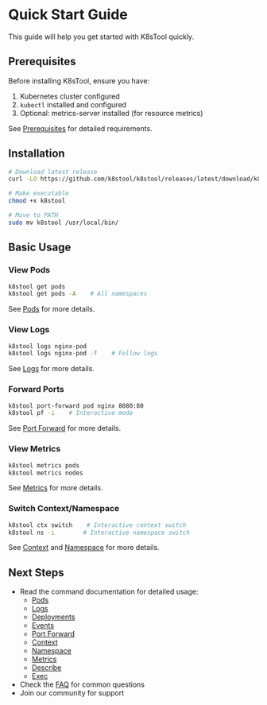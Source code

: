 # Quick Start Guide

This guide will help you get started with K8sTool quickly.

## Prerequisites

Before installing K8sTool, ensure you have:
1. Kubernetes cluster configured
2. `kubectl` installed and configured
3. Optional: metrics-server installed (for resource metrics)

See [Prerequisites](prerequisites.md) for detailed requirements.

## Installation

```bash
# Download latest release
curl -LO https://github.com/k8stool/k8stool/releases/latest/download/k8stool

# Make executable
chmod +x k8stool

# Move to PATH
sudo mv k8stool /usr/local/bin/
```

## Basic Usage

### View Pods
```bash
k8stool get pods
k8stool get pods -A    # All namespaces
```
See [Pods](commands/pods.md) for more details.

### View Logs
```bash
k8stool logs nginx-pod
k8stool logs nginx-pod -f    # Follow logs
```
See [Logs](commands/logs.md) for more details.

### Forward Ports
```bash
k8stool port-forward pod nginx 8080:80
k8stool pf -i    # Interactive mode
```
See [Port Forward](commands/port-forward.md) for more details.

### View Metrics
```bash
k8stool metrics pods
k8stool metrics nodes
```
See [Metrics](commands/metrics.md) for more details.

### Switch Context/Namespace
```bash
k8stool ctx switch    # Interactive context switch
k8stool ns -i        # Interactive namespace switch
```
See [Context](commands/context.md) and [Namespace](commands/namespace.md) for more details.

## Next Steps

- Read the command documentation for detailed usage:
  - [Pods](commands/pods.md)
  - [Logs](commands/logs.md)
  - [Deployments](commands/deployments.md)
  - [Events](commands/events.md)
  - [Port Forward](commands/port-forward.md)
  - [Context](commands/context.md)
  - [Namespace](commands/namespace.md)
  - [Metrics](commands/metrics.md)
  - [Describe](commands/describe.md)
  - [Exec](commands/exec.md)
- Check the [FAQ](faq.md) for common questions
- Join our community for support
